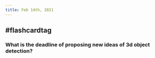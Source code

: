 ```yaml
---
title: Feb 14th, 2021
---
```


## #flashcardtag
### What is the deadline of proposing new ideas of 3d object detection?
####
